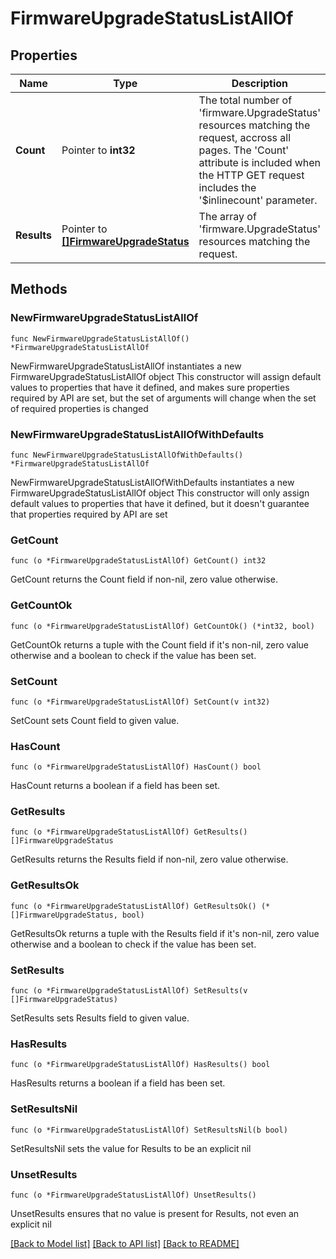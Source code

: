 # FirmwareUpgradeStatusListAllOf

## Properties

Name | Type | Description | Notes
------------ | ------------- | ------------- | -------------
**Count** | Pointer to **int32** | The total number of &#39;firmware.UpgradeStatus&#39; resources matching the request, accross all pages. The &#39;Count&#39; attribute is included when the HTTP GET request includes the &#39;$inlinecount&#39; parameter. | [optional] 
**Results** | Pointer to [**[]FirmwareUpgradeStatus**](FirmwareUpgradeStatus.md) | The array of &#39;firmware.UpgradeStatus&#39; resources matching the request. | [optional] 

## Methods

### NewFirmwareUpgradeStatusListAllOf

`func NewFirmwareUpgradeStatusListAllOf() *FirmwareUpgradeStatusListAllOf`

NewFirmwareUpgradeStatusListAllOf instantiates a new FirmwareUpgradeStatusListAllOf object
This constructor will assign default values to properties that have it defined,
and makes sure properties required by API are set, but the set of arguments
will change when the set of required properties is changed

### NewFirmwareUpgradeStatusListAllOfWithDefaults

`func NewFirmwareUpgradeStatusListAllOfWithDefaults() *FirmwareUpgradeStatusListAllOf`

NewFirmwareUpgradeStatusListAllOfWithDefaults instantiates a new FirmwareUpgradeStatusListAllOf object
This constructor will only assign default values to properties that have it defined,
but it doesn't guarantee that properties required by API are set

### GetCount

`func (o *FirmwareUpgradeStatusListAllOf) GetCount() int32`

GetCount returns the Count field if non-nil, zero value otherwise.

### GetCountOk

`func (o *FirmwareUpgradeStatusListAllOf) GetCountOk() (*int32, bool)`

GetCountOk returns a tuple with the Count field if it's non-nil, zero value otherwise
and a boolean to check if the value has been set.

### SetCount

`func (o *FirmwareUpgradeStatusListAllOf) SetCount(v int32)`

SetCount sets Count field to given value.

### HasCount

`func (o *FirmwareUpgradeStatusListAllOf) HasCount() bool`

HasCount returns a boolean if a field has been set.

### GetResults

`func (o *FirmwareUpgradeStatusListAllOf) GetResults() []FirmwareUpgradeStatus`

GetResults returns the Results field if non-nil, zero value otherwise.

### GetResultsOk

`func (o *FirmwareUpgradeStatusListAllOf) GetResultsOk() (*[]FirmwareUpgradeStatus, bool)`

GetResultsOk returns a tuple with the Results field if it's non-nil, zero value otherwise
and a boolean to check if the value has been set.

### SetResults

`func (o *FirmwareUpgradeStatusListAllOf) SetResults(v []FirmwareUpgradeStatus)`

SetResults sets Results field to given value.

### HasResults

`func (o *FirmwareUpgradeStatusListAllOf) HasResults() bool`

HasResults returns a boolean if a field has been set.

### SetResultsNil

`func (o *FirmwareUpgradeStatusListAllOf) SetResultsNil(b bool)`

 SetResultsNil sets the value for Results to be an explicit nil

### UnsetResults
`func (o *FirmwareUpgradeStatusListAllOf) UnsetResults()`

UnsetResults ensures that no value is present for Results, not even an explicit nil

[[Back to Model list]](../README.md#documentation-for-models) [[Back to API list]](../README.md#documentation-for-api-endpoints) [[Back to README]](../README.md)


